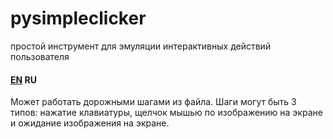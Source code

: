 # pysimpleclicker
простой инструмент для эмуляции интерактивных действий пользователя

#### [EN](README.md) RU

Может работать дорожными шагами из файла. Шаги могут быть 3 типов: нажатие клавиатуры, щелчок мышью по изображению на экране и ожидание изображения на экране.